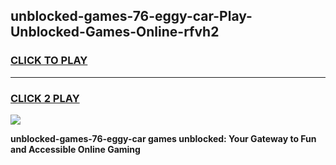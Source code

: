 
## unblocked-games-76-eggy-car-Play-Unblocked-Games-Online-rfvh2
<h3>
<a href="https://premium76.site?title=unblocked-games-76-eggy-car&ref=24A">CLICK TO PLAY</a></h3>
<hr>

<h3>
<a href="https://premium76.site?title=unblocked-games-76-eggy-car&ref=24A">CLICK 2 PLAY</a>
  
</h3>

<a href="https://premium76.site?title=unblocked-games-76-eggy-car&ref=24A"><img src="https://clearcache.store/games.png"></a>


**unblocked-games-76-eggy-car games unblocked: Your Gateway to Fun and Accessible Online Gaming**
